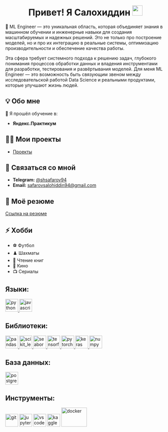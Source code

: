 <h1 align="center">Привет! Я Салохиддин</a> 
<img src="https://github.com/blackcater/blackcater/raw/main/images/Hi.gif" height="32"/></h1>

🤖 ML Engineer — это уникальная область, которая объединяет знания в машинном обучении и инженерные навыки для создания масштабируемых и надежных решений. Это не только про построение моделей, но и про их интеграцию в реальные системы, оптимизацию производительности и обеспечение качества работы.

Эта сфера требует системного подхода к решению задач, глубокого понимания процессов обработки данных и владения инструментами для разработки, тестирования и развёртывания моделей. Для меня ML Engineer — это возможность быть связующим звеном между исследовательской работой Data Science и реальными продуктами, которые улучшают жизнь людей.

## 💡 Обо мне
🌱 Я прошёл обучение в:
- **Яндекс.Практикум**
## 👨‍💻 Мои проекты
- [Проекты](https://github.com/Salohiddin94?tab=repositories)

## 💬 Связаться со мной
- **Telegram:** [@shsafarov94](https://t.me/shsafarov94)
- **Email:** [safarovsalohiddin94@gmail.com](mailto:safarovsalohiddin94@gmail.com)

## 📄 Моё резюме
[Ссылка на резюме](#)

## ⚡ Хобби 
- ⚽ Футбол
- ♟️ Шахматы
- 📖 Чтение книг
- 🎥 Кино
- 📺 Сериалы


## **Языки:**

<a href="https://www.python.org" target="_blank" rel="noreferrer"> <img src="https://icon.icepanel.io/Technology/svg/Python.svg" alt="python" width="40" height="40"/> </a>
<a href="https://www.javascript.com" target="_blank" rel="noreferrer"> <img src="https://icon.icepanel.io/Technology/svg/JavaScript.svg" alt="javascript" width="40" height="40"/> </a>

## **Библиотеки:**

  <a href="https://pandas.pydata.org/" target="_blank" rel="noreferrer"> <img src="https://icon.icepanel.io/Technology/svg/Pandas.svg" alt="pandas" width="40" height="40"/> </a>
  <a href="https://scikit-learn.org/" target="_blank" rel="noreferrer"> <img src="https://icon.icepanel.io/Technology/svg/scikit-learn.svg" alt="scikit_learn" width="40" height="40"/> 
  </a> 
  <a href="https://seaborn.pydata.org/" target="_blank" rel="noreferrer"> <img src="https://seaborn.pydata.org/_images/logo-mark-lightbg.svg" alt="seaborn" width="40" height="40"/> </a> 
  <a href="https://www.tensorflow.org" target="_blank" rel="noreferrer"> <img src="https://www.vectorlogo.zone/logos/tensorflow/tensorflow-icon.svg" alt="tensorflow" width="40" height="40"/> </a> 
  <a href="https://www.pytorch.org" target="_blank" rel="noreferrer"> <img src="https://www.vectorlogo.zone/logos/pytorch/pytorch-icon.svg" alt="pytorch" width="40" height="40"/> </a>
  <a href="https://www.keras.io/" target="_blank" rel="noreferrer"> <img src="https://icon.icepanel.io/Technology/svg/Keras.svg" alt="keras" width="40" height="40"/> </a>
  <a href="https://www.numpy.org/" target="_blank" rel="noreferrer"> <img src="https://icon.icepanel.io/Technology/svg/NumPy.svg" alt="numpy" width="40" height="40"/> </a>
  
## **База данных:**

   <a href="https://www.postgresql.org" target="_blank" rel="noreferrer"> <img src="https://icon.icepanel.io/Technology/svg/PostgresSQL.svg" 
   alt="postgresql" width="40" height="40"/> </a>
   
## **Инструменты:**

  <a href="https://git-scm.com/" target="_blank" rel="noreferrer"> <img src="https://www.vectorlogo.zone/logos/git-scm/git-scm-icon.svg" alt="git" width="40" height="40"/></a>
  <a href="https://jupyter.org/" target="_blank" rel="noreferrer"> <img src="https://icon.icepanel.io/Technology/svg/Jupyter.svg" alt="jupyter" width="40" height="40"/></a>
  <a href="https://code.visualstudio.com/" target="_blank" rel="noreferrer"> <img src="https://icon.icepanel.io/Technology/svg/Visual-Studio-Code-%28VS-Code%29.svg" alt="vscode" width="40" height="40"/></a>
  <a href="https://kaggle.com/" target="_blank" rel="noreferrer"> <img src="https://icon.icepanel.io/Technology/svg/Kaggle.svg" alt="kaggle" width="40" height="40"/></a>
  <a href="https://docker.com/" target="_blank" rel="noreferrer"> <img src="https://icon.icepanel.io/Technology/svg/Docker.svg" alt="docker" width="80" height="60"/></a>
